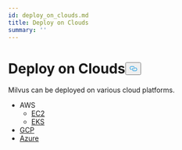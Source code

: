 ```yaml
---
id: deploy_on_clouds.md
title: Deploy on Clouds
summary: ''
---
```

<h1 id="Deploy-on-Clouds" class="common-anchor-header">Deploy on Clouds<button data-href="#Deploy-on-Clouds" class="anchor-icon" translate="no">
      <svg translate="no"
        aria-hidden="true"
        focusable="false"
        height="20"
        version="1.1"
        viewBox="0 0 16 16"
        width="16"
      >
        <path
          fill="#0092E4"
          fill-rule="evenodd"
          d="M4 9h1v1H4c-1.5 0-3-1.69-3-3.5S2.55 3 4 3h4c1.45 0 3 1.69 3 3.5 0 1.41-.91 2.72-2 3.25V8.59c.58-.45 1-1.27 1-2.09C10 5.22 8.98 4 8 4H4c-.98 0-2 1.22-2 2.5S3 9 4 9zm9-3h-1v1h1c1 0 2 1.22 2 2.5S13.98 12 13 12H9c-.98 0-2-1.22-2-2.5 0-.83.42-1.64 1-2.09V6.25c-1.09.53-2 1.84-2 3.25C6 11.31 7.55 13 9 13h4c1.45 0 3-1.69 3-3.5S14.5 6 13 6z"
        ></path>
      </svg>
    </button></h1><p>Milvus can be deployed on various cloud platforms.</p>
<ul>
<li>AWS
<ul>
<li><a href="/docs/ja/aws.md">EC2</a></li>
<li><a href="/docs/ja/eks.md">EKS</a></li>
</ul></li>
<li><a href="/docs/ja/gcp.md">GCP</a></li>
<li><a href="/docs/ja/azure.md">Azure</a></li>
</ul>
